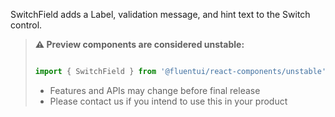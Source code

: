 SwitchField adds a Label, validation message, and hint text to the Switch control.

<!-- Don't allow prettier to collapse code block into single line -->
<!-- prettier-ignore -->
> **⚠️ Preview components are considered unstable:**
>
> ```jsx
>
> import { SwitchField } from '@fluentui/react-components/unstable';
>
> ```
>
> - Features and APIs may change before final release
> - Please contact us if you intend to use this in your product

